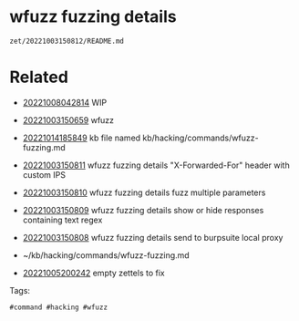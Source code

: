 # wfuzz fuzzing details

` zet/20221003150812/README.md `

# Related

- [20221008042814](/zet/20221008042814/README.md) WIP

- [20221003150659](/zet/20221003150659/README.md) wfuzz

- [20221014185849](/zet/20221014185849/README.md) kb file named kb/hacking/commands/wfuzz-fuzzing.md
- [20221003150811](/zet/20221003150811/README.md) wfuzz fuzzing details "X-Forwarded-For" header with custom IPS
- [20221003150810](/zet/20221003150810/README.md) wfuzz fuzzing details fuzz multiple parameters
- [20221003150809](/zet/20221003150809/README.md) wfuzz fuzzing details show or hide responses containing text regex
- [20221003150808](/zet/20221003150808/README.md) wfuzz fuzzing details send to burpsuite local proxy
- ~/kb/hacking/commands/wfuzz-fuzzing.md
- [20221005200242](/zet/20221005200242/README.md) empty zettels to fix

Tags:

    #command #hacking #wfuzz 
